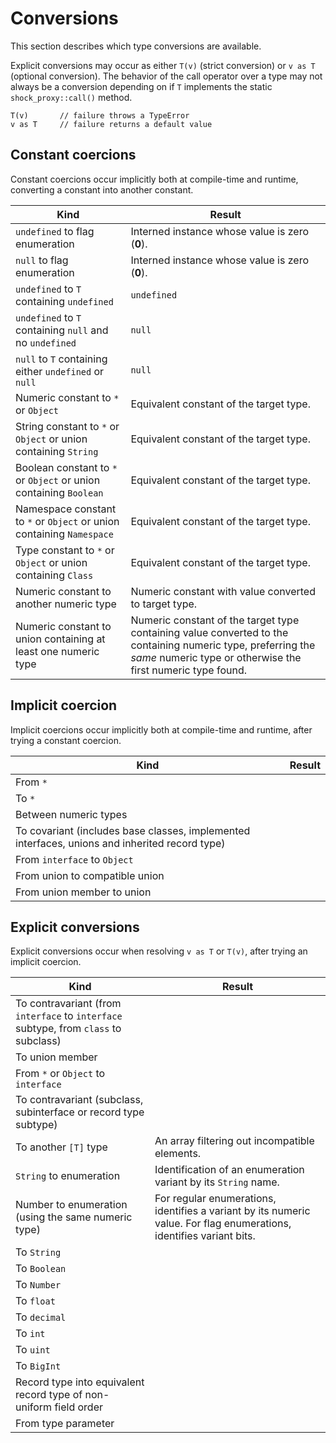 # Conversions

This section describes which type conversions are available.

Explicit conversions may occur as either `T(v)` (strict conversion) or `v as T` (optional conversion). The behavior of the call operator over a type may not always be a conversion depending on if `T` implements the static `shock_proxy::call()` method.

```
T(v)       // failure throws a TypeError
v as T     // failure returns a default value
```

## Constant coercions

Constant coercions occur implicitly both at compile-time and runtime, converting a constant into another constant.

| Kind                                      | Result                   |
| ----------------------------------------- | ------------------------ |
| `undefined` to flag enumeration           | Interned instance whose value is zero (**0**). |
| `null` to flag enumeration                | Interned instance whose value is zero (**0**). |
| `undefined` to `T` containing `undefined` | `undefined` |
| `undefined` to `T` containing `null` and no `undefined` | `null` |
| `null` to `T` containing either `undefined` or `null`   | `null` |
| Numeric constant to `*` or `Object`  | Equivalent constant of the target type. |
| String constant to `*` or `Object` or union containing `String` | Equivalent constant of the target type. |
| Boolean constant to `*` or `Object` or union containing `Boolean` | Equivalent constant of the target type. |
| Namespace constant to `*` or `Object` or union containing `Namespace` | Equivalent constant of the target type. |
| Type constant to `*` or `Object` or union containing `Class` | Equivalent constant of the target type. |
| Numeric constant to another numeric type | Numeric constant with value converted to target type. |
| Numeric constant to union containing at least one numeric type | Numeric constant of the target type containing value converted to the containing numeric type, preferring the *same* numeric type or otherwise the first numeric type found. |

## Implicit coercion

Implicit coercions occur implicitly both at compile-time and runtime, after trying a constant coercion.

| Kind                                      | Result                   |
| ----------------------------------------- | ------------------------ |
| From `*`                                  | |
| To `*`                                    | |
| Between numeric types                     | |
| To covariant (includes base classes, implemented interfaces, unions and inherited record type) | |
| From `interface` to `Object`              | |
| From union to compatible union            | |
| From union member to union                | |

## Explicit conversions

Explicit conversions occur when resolving `v as T` or `T(v)`, after trying an implicit coercion.

| Kind                                      | Result                  |
| ----------------------------------------- | ----------------------- |
| To contravariant (from `interface` to `interface` subtype, from `class` to subclass)  | |
| To union member                           | |
| From `*` or `Object` to `interface`       | |
| To contravariant (subclass, subinterface or record type subtype) | |
| To another `[T]` type                     | An array filtering out incompatible elements. |
| `String` to enumeration                   | Identification of an enumeration variant by its `String` name. |
| Number to enumeration (using the same numeric type) | For regular enumerations, identifies a variant by its numeric value. For flag enumerations, identifies variant bits. |
| To `String`                               | |
| To `Boolean`                              | |
| To `Number`                               | |
| To `float`                                | |
| To `decimal`                              | |
| To `int`                                  | |
| To `uint`                                 | |
| To `BigInt`                               | |
| Record type into equivalent record type of non-uniform field order | |
| From type parameter                       | |